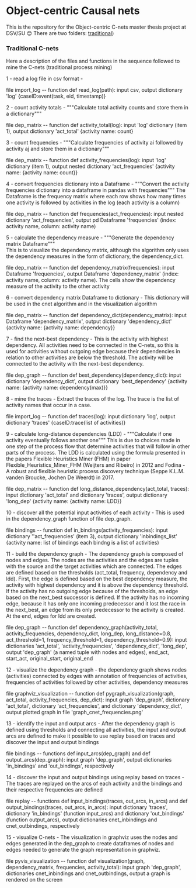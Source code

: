 # Object-centric Causal nets

This is the repository for the Object-centric C-nets master thesis project at DSV/SU 😊
There are two folders: [traditional](https://github.com/ednira/cnets_project/tree/fdceeab8b91db557fcd7908b9b1f5cbf36b58dac/traditional))

### Traditional C-nets
Here a description of the files and functions in the sequence followed to mine the C-nets (traditional process mining)

1 - read a log file in csv format -
  
  file import_log -- function def read_log(path): input csv, output dictionary 'log' {caseID:event(task, eid, timestamp)}
  
2 - count activity totals -
  """Calculate total activity counts and store them in a dictionary""" 
  
  file dep_matrix -- function def activity_total(log): input 'log' dictionary (item 1), output dictionary 'act_total' {activity name: count}
  
3 - count frequencies -
  """Calculate frequencies of activity ai followed by activity aj and store them in a dictionary"""
  
  file dep_matrix -- function def activity_frequencies(log): input 'log' dictionary (item 1), output nested dictionary 'act_frequencies' {activity name: {activity name: count}}
  
4 - convert frequencies dictionary into a Dataframe -
  """Convert the activity frequencies dictionary into a dataframe in pandas with frequencies"""
  The Dataframe is the frequency matrix where each row shows how many times one activity is followed by activities in the log (each activity is a column)
  
  file dep_matrix -- function def frequencies(act_frequencies): input nested dictionary 'act_frequencies', output pd Dataframe 'frequencies' (index: activity name, column: activity name)
  
5 - calculate the dependency measure -
  """Generate the dependency matrix Dataframe"""  
  This is to visualize the dependency matrix, although the algorithm only uses the dependency measures in the form of dictionary, the dependency_dict.
  
  file dep_matrix -- function def dependency_matrix(frequencies): input Dataframe 'frequencies', output Dataframe 'dependency_matrix' (index: activity name, column: activity name). The cells show the dependency measure of the activity to the other activity
  
6 - convert dependency matrix Dataframe to dictionary -
  This dictionary will be used in the cnet algorithm and in the visualization algorithm
  
  file dep_matrix -- function def dependency_dict(dependency_matrix):
input Dataframe 'dependency_matrix', output dictionary 'dependency_dict' {activity name: {activity name: dependency}}

7 - find the next-best dependency -
  This is the activity with highest dependency. All activities need to be connected in the C-nets, so this is used for activities without outgoing edge because their dependencies in relation to other activities are below the threshold. The activity will be connected to the activity with the next-best dependency.
  
  file dep_graph -- function def best_dependency(dependency_dict):
  input dictionary 'dependency_dict', output dictionary 'best_dependency' {activity name: {activity name: dependency(max)}}
  
8 - mine the traces -
  Extract the traces of the log. The trace is the list of activity names that occur in a case.
  
  file import_log -- function def traces(log): input dictionary 'log', output dictionary 'traces' {caseID:trace(list of activities)}
  
9 - calculate long-distance dependencies (LDD) -
  """Calculate if one activity eventually follows another one"""
  This is due to choices made in one step of the process flow that determine activities that will follow in other parts of the process. The LDD is calculated using the formula presented in the papers Flexible Heuristics Miner (FHM) in paper Flexible_Heuristics_Miner_FHM (Weijters and Ribeiro) in 2012 and Fodina - A robust and flexible heuristic process discovery technique (Seppe K.L.M. vanden Broucke, Jochen De Weerdt) in 2017.
  
  file dep_matrix -- function def long_distance_dependency(act_total, traces):
  input dictionary 'act_total' and dictionary 'traces', output dictionary 'long_dep' {activity name: {activity name: LDD}}
  
10 - discover all the potential input activities of each activity -
  This is used in the dependency_graph function of file dep_graph. 
  
  file bindings -- function def in_bindings(activity_frequencies):
  input dictionary ''act_frequencies' (item 3), output dictionary 'inbindings_list' {activity name: list of bindings each bindng is a list of activities) 
  
11 - build the dependency graph -
  The dependency graph is composed of nodes and edges. The nodes are the activities and the edges are tuples with the source and the target activities which are connected. 
  The edges are defined based on the thresholds (act_total, frequency, dependency and ldd). First, the edge is defined based on the best dependency measure, the activity with highest dependency and it is above the dependency threshold. If the activity has no outgoing edge because of the thresholds, an edge based on the next_best successor is defined. If the activity has no incoming edge, because it has only one incoming predecessor and it lost the race in the next_best, an edge from its only predecessor to the activity is created. At the end, edges for ldd are created.
  
  file dep_graph -- function def dependency_graph(activity_total, activity_frequencies, dependency_dict, long_dep, long_distance=0.8, act_threshold=1, frequency_threshold=1, dependency_threshold=0.9):
  input dictionaries 'act_total', 'activity_frequencies', 'dependency_dict', 'long_dep', output 'dep_graph' (a named tuple with nodes and edges), end_act, start_act, original_start, original_end
  
12 - visualize the dependency graph -
  the dependency graph shows nodes (activities) connected by edges with annotation of frequencies of activities, frequencies of activities followed by other activities, dependency measures
  
  file graphviz_visualization -- function def pygraph_visualization(graph, act_total, activity_frequencies, dep_dict):
  input graph 'dep_graph', dictionary 'act_total', dictionary 'act_frequencies', and dictionary 'dependency_dict', output plotted graph in file 'graph_cnet_frequencies.png'
  
13 - identify the input and output arcs -
  After the dependency graph is defined using thresholds and connecting all activities, the input and output arcs are defined to make it possible to use replay based on traces and discover the input and output bindings
  
  file bindings -- functions def input_arcs(dep_graph) and def output_arcs(dep_graph):
  input graph 'dep_graph', output dictionaries 'in_bindings' and 'out_bindings', respectively
  
14 - discover the input and output bindings using replay based on traces -
  The traces are replayed on the arcs of each activity and the bindings and their respective frequencies are defined
  
  file replay -- functions def input_bindings(traces, out_arcs, in_arcs) and def output_bindings(traces, out_arcs, in_arcs):
  input dictionary 'traces', dictionary 'in_bindings' (function input_arcs) and dictionary 'out_bindings' (function output_arcs), output dictionaries cnet_inbindings and cnet_outbindings, respectively
  
15 - visualize C-nets -
  The visualization in graphviz uses the nodes and edges generated in the dep_graph to create dataframes of nodes and edges needed to generate the graph representation in graphviz.
  
  file pyvis_visualization -- function def visualization(graph, dependency_matrix, frequencies, activity_total):
  input graph 'dep_graph', dictionaries cnet_inbindings and cnet_outbindings, output a graph is rendered on the screen
